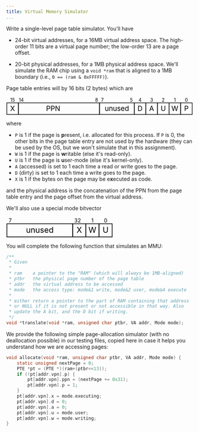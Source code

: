 ```yaml
---
title: Virtual Memory Simulator
...
```



Write a single-level page table simulator. You'll have

- 24-bit virtual addresses, for a 16MB virtual address space.
    The high-order 11 bits are a virtual page number;
    the low-order 13 are a page offset.
    
- 20-bit physical addresses, for a 1MB physical address space.
    We'll simulate the RAM chip using a `void *ram` that is aligned to a 1MB boundary (i.e.,  `0 == (ram & 0xFFFFF)`).

Page table entries will by 16 bits (2 bytes) which are

<svg viewBox="-1 -1 322 32" font-size="12" text-anchor="middle" style="max-width:48em">
<rect x="0" y="10" width="20" height="20" fill="none" stroke="black"/>
<text x="10" y="24">X</text>
<rect x="20" y="10" width="140" height="20" fill="none" stroke="black"/>
<text x="80" y="24">PPN</text>
<rect x="160" y="10" width="60" height="20" fill="none" stroke="black"/>
<text x="190" y="24">unused</text>
<rect x="220" y="10" width="20" height="20" fill="none" stroke="black"/>
<text x="230" y="24">D</text>
<rect x="240" y="10" width="20" height="20" fill="none" stroke="black"/>
<text x="250" y="24">A</text>
<rect x="260" y="10" width="20" height="20" fill="none" stroke="black"/>
<text x="270" y="24">U</text>
<rect x="280" y="10" width="20" height="20" fill="none" stroke="black"/>
<text x="290" y="24">W</text>
<rect x="300" y="10" width="20" height="20" fill="none" stroke="black"/>
<text x="310" y="24">P</text>
<g font-size="8">
<text x="10" y="8">15</text>
<text x="25" y="8">14</text>
<text x="155" y="8">8</text>
<text x="165" y="8">7</text>
<text x="215" y="8">5</text>
<text x="230" y="8">4</text>
<text x="250" y="8">3</text>
<text x="270" y="8">2</text>
<text x="290" y="8">1</text>
<text x="310" y="8">0</text>
</g>
</svg>

where

- `P` is 1 if the page is **p**resent, i.e. allocated for this process. If `P` is 0, the other bits in the page table entry are not used by the hardware (they can be used by the OS, but we won't simulate that in this assignment).
- `W` is 1 if the page is **w**ritable (else it's read-only).
- `U` is 1 if the page is **u**ser-mode (else it's kernel-only).
- `A` (accessed) is set to 1 each time a read or write goes to the page.
- `D` (dirty) is set to 1 each time a write goes to the page.
- `X` is 1 if the bytes on the page may be e**x**ecuted as code.

and the physical address is the concatenation of the PPN from the page table entry and the page offset from the virtual address.

We'll also use a special mode bitvector

<svg viewBox="-1 -1 162 32" font-size="12" text-anchor="middle" style="max-width:24em">
<rect x="0" y="10" width="100" height="20" fill="none" stroke="black"/>
<text x="50" y="24">unused</text>
<rect x="100" y="10" width="20" height="20" fill="none" stroke="black"/>
<text x="110" y="24">X</text>
<rect x="120" y="10" width="20" height="20" fill="none" stroke="black"/>
<text x="130" y="24">W</text>
<rect x="140" y="10" width="20" height="20" fill="none" stroke="black"/>
<text x="150" y="24">U</text>
<g font-size="8">
<text x="5" y="8">7</text>
<text x="105" y="8">3</text>
<text x="110" y="8">2</text>
<text x="130" y="8">1</text>
<text x="150" y="8">0</text>
</g>
</svg>


You will complete the following function that simulates an MMU:

```c
/**
 * Given 
 * 
 * ram    a pointer to the "RAM" (which will always be 1MB-aligned)
 * ptbr   the physical page number of the page table
 * addr   the virtual address to be accessed
 * mode   the access type: mode&1 write, mode&2 user, mode&4 execute
 *
 * either return a pointer to the part of RAM containing that address
 * or NULL if it is not present or not accessible in that way. Also
 * update the A bit, and the D bit if writing.
 */
void *translate(void *ram, unsigned char ptbr, VA addr, Mode mode);
```

We provide the following simple page-allocation simulator (with no deallocation possible) in our testing files, copied here in case it helps you understand how we are accessing pages:

```c
void allocate(void *ram, unsigned char ptbr, VA addr, Mode mode) {
    static unsigned nextPage = 0;
    PTE *pt = (PTE *)(ram+(ptbr<<13));
    if (!pt[addr.vpn].p) {
        pt[addr.vpn].ppn = (nextPage += 0x31);
        pt[addr.vpn].p = 1;
    }
    pt[addr.vpn].x = mode.executing;
    pt[addr.vpn].d = 0;
    pt[addr.vpn].a = 0;
    pt[addr.vpn].u = mode.user;
    pt[addr.vpn].w = mode.writing;
}
```
